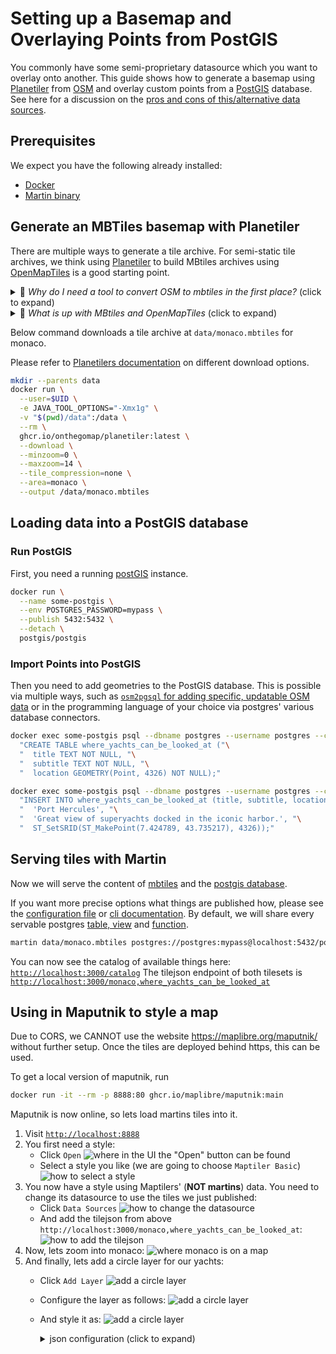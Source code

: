 # Setting up a Basemap and Overlaying Points from PostGIS

You commonly have some semi-proprietary datasource which you want to overlay onto another.
This guide shows how to generate a basemap using [Planetiler](https://github.com/onthegomap/planetiler/) from [OSM](https://osm.org) and overlay custom points from a [PostGIS](https://postgis.net/) database.
See here for a discussion on the [pros and cons of this/alternative data sources](sources-tiles.md).

## Prerequisites

We expect you have the following already installed:

- [Docker](https://docker.io)
- [Martin binary](installation.md)

## Generate an MBTiles basemap with Planetiler

There are multiple ways to generate a tile archive.
For semi-static tile archives, we think using [Planetiler](https://github.com/onthegomap/planetiler/) to build MBtiles archives using  [OpenMapTiles](https://openmaptiles.org/) is a good starting point.

<details><summary>🤔 <i>Why do I need a tool to convert OSM to mbtiles in the first place?</i> (click to expand)</summary>

The reason you need a tool to build vector tilesets from OpenStreetMap is that the data in OpenStreetMap is

- not following a specific schema,
- nor pre-tiled into `x`/`y`/`z` chunks.

</details>

<details><summary>🤔 <i>What is up with MBtiles and OpenMapTiles</i> (click to expand)</summary>

Good question.

MBtiles is the archive format. Think of a sqlite database storing the data you need a chunk (`x`/`y`/`z`) of the world.
See our comparison [pmtiles vs. mbtiles](sources-tiles.md) for discussions on the pros and cons of this/alternative formats.

But how does the data in the archive look like?
This is where the vector tile schema comes in:
[OpenMapTiles](https://openmaptiles.org/) defines which layers are included in the served data and how they are aggregated.
[OpenMapTiles](https://openmaptiles.org/) does have an attribution requirement. You will need to have [`© OpenMapTiles`](https://openmaptiles.org/) at the bottom of your map.

See [Shortbread](https://shortbread-tiles.org/) for a newer, but less mature alternative if you want to read more.

</details>

Below command downloads a tile archive at `data/monaco.mbtiles` for monaco.

Please refer to [Planetilers documentation](https://github.com/onthegomap/planetiler/) on different download options.

```bash
mkdir --parents data
docker run \
  --user=$UID \
  -e JAVA_TOOL_OPTIONS="-Xmx1g" \
  -v "$(pwd)/data":/data \
  --rm \
  ghcr.io/onthegomap/planetiler:latest \
  --download \
  --minzoom=0 \
  --maxzoom=14 \
  --tile_compression=none \
  --area=monaco \
  --output /data/monaco.mbtiles
```

## Loading data into a PostGIS database

### Run PostGIS

First, you need a running [postGIS](https://postgis.net) instance.

```bash
docker run \
  --name some-postgis \
  --env POSTGRES_PASSWORD=mypass \
  --publish 5432:5432 \
  --detach \
  postgis/postgis
```

### Import Points into PostGIS

Then you need to add geometries to the PostGIS database.
This is possible via multiple ways, such as [`osm2pgsql` for adding specific, updatable OSM data](https://osm2pgsql.org/) or in the programming language of your choice via postgres' various database connectors.

```bash
docker exec some-postgis psql --dbname postgres --username postgres --command \
  "CREATE TABLE where_yachts_can_be_looked_at ("\
  "  title TEXT NOT NULL, "\
  "  subtitle TEXT NOT NULL, "\
  "  location GEOMETRY(Point, 4326) NOT NULL);"

docker exec some-postgis psql --dbname postgres --username postgres --command \
  "INSERT INTO where_yachts_can_be_looked_at (title, subtitle, location) VALUES ( "\
  "  'Port Hercules', "\
  "  'Great view of superyachts docked in the iconic harbor.', "\
  "  ST_SetSRID(ST_MakePoint(7.424789, 43.735217), 4326));"
```

## Serving tiles with Martin

Now we will serve the content of [mbtiles](sources-files.md) and the [postgis database](pg-connections.md).

If you want more precise options what things are published how, please see the [configuration file](config-file.md) or [cli documentation](run-with-cli.md).
By default, we will share every servable postgres [table, view](sources-pg-tables.md) and [function](sources-pg-functions.md).

```bash
martin data/monaco.mbtiles postgres://postgres:mypass@localhost:5432/postgres
```

You can now see the catalog of available things here: [`http://localhost:3000/catalog`](http://localhost:3000/catalog)
The tilejson endpoint of both tilesets is [`http://localhost:3000/monaco,where_yachts_can_be_looked_at`](http://localhost:3000/monaco,where_yachts_can_be_looked_at)

## Using in Maputnik to style a map

Due to CORS, we CANNOT use the website <https://maplibre.org/maputnik/> without further setup.
Once the tiles are deployed behind https, this can be used.

To get a local version of maputnik, run

```bash
docker run -it --rm -p 8888:80 ghcr.io/maplibre/maputnik:main
```

Maputnik is now online, so lets load martins tiles into it.

1. Visit [`http://localhost:8888`](http://localhost:8888)
2. You first need a style:
   - Click `Open`
     ![where in the UI the "Open" button can be found](images/maputnik-open.png)
   - Select a style you like (we are going to choose `Maptiler Basic`)
     ![how to select a style](images/maputnik-select-style.png)
3. You now have a style using Maptilers' (**NOT martins**) data. You need to change its datasource to use the tiles we just published:
   - Click `Data Sources`
     ![how to change the datasource](images/maputnik-change-datasource.png)
   - And add the tilejson from above `http://localhost:3000/monaco,where_yachts_can_be_looked_at`:
     ![how to add the tilejson](images/maputnik-add-tilejson.png)
4. Now, lets zoom into monaco:
   ![where monaco is on a map](images/maputnik-zoom-into-monaco.png)
5. And finally, lets add a circle layer for our yachts:
   - Click `Add Layer`
     ![add a circle layer](images/maputnik-add-layer.png)
   - Configure the layer as follows:
     ![add a circle layer](images/maputnik-configure-layer.png)
   - And style it as:
     ![add a circle layer](images/maputnik-add-yachts-layer.png)

     <details><summary>json configuration (click to expand)</summary>

     ```json
     {
       "id": "where_yachts_can_be_looked_at",
       "type": "circle",
       "source": "openmaptiles",
       "source-layer": "where_yachts_can_be_looked_at",
       "paint": {
         "circle-color": "rgba(255, 7, 103, 1)",
         "circle-blur": 0.2,
         "circle-radius": {
           "stops": [
             [13, 1],
             [15, 300],
             [20, 2000]
           ]
         },
         "circle-opacity": {
           "stops": [[13.5, 0], [14, 0.4]]
         }
       },
       "minzoom": 13
     }
     ```

     </details>
